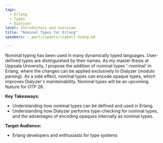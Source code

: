 ```yaml
---
tags: 
  - Erlang
  - Types
  - Dialyzer
level: Introductory and overview
title: "Nominal Types for Erlang"
speakers: -_participants/isabell-huang.md

---
```

Nominal typing has been used in many dynamically typed languages. User-defined types are distinguished by their names. As my master thesis at Uppsala University, I propose the addition of nominal types '-nominal' in Erlang, where the changes can be applied exclusively to Dialyzer (modulo parsing). As a side effect, nominal types can encode opaque types, which improves Dialyzer's maintainability. Nominal types will be an upcoming feature for OTP 28.

**Key Takeaways:**
- Understanding how nominal types can be defined and used in Erlang. 
- Understanding how Dialyzer performs type-checking for nominal types, and the advantages of encoding opaques internally as nominal types.

**Target Audience:**
- Erlang developers and enthusiasts for type systems


